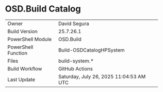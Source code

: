 ﻿# OSD.Build Catalog

| | |
|-|-|
| Owner | David Segura |
| Build Version | 25.7.26.1 |
| PowerShell Module | OSD.Build |
| PowerShell Function | Build-OSDCatalogHPSystem |
| Files | build-system.* |
| Build Workflow | GitHub Actions |
| Last Update | Saturday, July 26, 2025 11:04:53 AM UTC |

